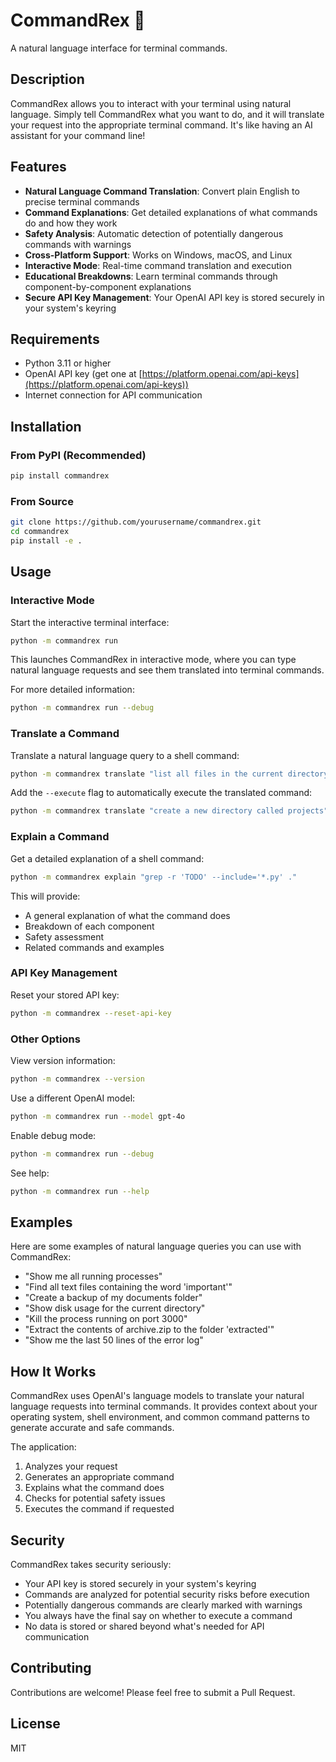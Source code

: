 # CommandRex 🦖

A natural language interface for terminal commands.

## Description

CommandRex allows you to interact with your terminal using natural language. Simply tell CommandRex what you want to do, and it will translate your request into the appropriate terminal command. It's like having an AI assistant for your command line!

## Features

- **Natural Language Command Translation**: Convert plain English to precise terminal commands
- **Command Explanations**: Get detailed explanations of what commands do and how they work
- **Safety Analysis**: Automatic detection of potentially dangerous commands with warnings
- **Cross-Platform Support**: Works on Windows, macOS, and Linux
- **Interactive Mode**: Real-time command translation and execution
- **Educational Breakdowns**: Learn terminal commands through component-by-component explanations
- **Secure API Key Management**: Your OpenAI API key is stored securely in your system's keyring

## Requirements

- Python 3.11 or higher
- OpenAI API key (get one at [https://platform.openai.com/api-keys](https://platform.openai.com/api-keys))
- Internet connection for API communication

## Installation

### From PyPI (Recommended)

```bash
pip install commandrex
```

### From Source

```bash
git clone https://github.com/yourusername/commandrex.git
cd commandrex
pip install -e .
```

## Usage

### Interactive Mode

Start the interactive terminal interface:

```bash
python -m commandrex run
```

This launches CommandRex in interactive mode, where you can type natural language requests and see them translated into terminal commands.

For more detailed information:

```bash
python -m commandrex run --debug
```

### Translate a Command

Translate a natural language query to a shell command:

```bash
python -m commandrex translate "list all files in the current directory including hidden ones"
```

Add the `--execute` flag to automatically execute the translated command:

```bash
python -m commandrex translate "create a new directory called projects" --execute
```

### Explain a Command

Get a detailed explanation of a shell command:

```bash
python -m commandrex explain "grep -r 'TODO' --include='*.py' ."
```

This will provide:
- A general explanation of what the command does
- Breakdown of each component
- Safety assessment
- Related commands and examples

### API Key Management

Reset your stored API key:

```bash
python -m commandrex --reset-api-key
```

### Other Options

View version information:

```bash
python -m commandrex --version
```

Use a different OpenAI model:

```bash
python -m commandrex run --model gpt-4o
```

Enable debug mode:

```bash
python -m commandrex run --debug
```

See help:

```bash
python -m commandrex run --help
```

## Examples

Here are some examples of natural language queries you can use with CommandRex:

- "Show me all running processes"
- "Find all text files containing the word 'important'"
- "Create a backup of my documents folder"
- "Show disk usage for the current directory"
- "Kill the process running on port 3000"
- "Extract the contents of archive.zip to the folder 'extracted'"
- "Show me the last 50 lines of the error log"

## How It Works

CommandRex uses OpenAI's language models to translate your natural language requests into terminal commands. It provides context about your operating system, shell environment, and common command patterns to generate accurate and safe commands.

The application:
1. Analyzes your request
2. Generates an appropriate command
3. Explains what the command does
4. Checks for potential safety issues
5. Executes the command if requested

## Security

CommandRex takes security seriously:

- Your API key is stored securely in your system's keyring
- Commands are analyzed for potential security risks before execution
- Potentially dangerous commands are clearly marked with warnings
- You always have the final say on whether to execute a command
- No data is stored or shared beyond what's needed for API communication

## Contributing

Contributions are welcome! Please feel free to submit a Pull Request.

## License

MIT
